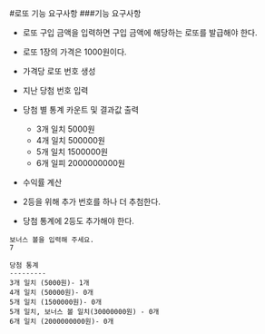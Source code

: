 #로또 기능 요구사항
###기능 요구사항
- 로또 구입 금액을 입력하면 구입 금액에 해당하는 로또를 발급해야 한다.
- 로또 1장의 가격은 1000원이다.

- 가격당 로또 번호 생성
- 지난 당첨 번호 입력
- 당첨 별 통계 카운트 및 결과값 출력
    - 3개 일치 5000원
    - 4개 일치 500000원
    - 5개 일치 1500000원
    - 6개 일피 2000000000원
- 수익률 계산    

- 2등을 위해 추가 번호를 하나 더 추첨한다.
- 당첨 통계에 2등도 추가해야 한다.
```
보너스 볼을 입력해 주세요.
7

당첨 통계
---------
3개 일치 (5000원)- 1개
4개 일치 (50000원)- 0개
5개 일치 (1500000원)- 0개
5개 일치, 보너스 볼 일치(30000000원) - 0개
6개 일치 (2000000000원)- 0개

```